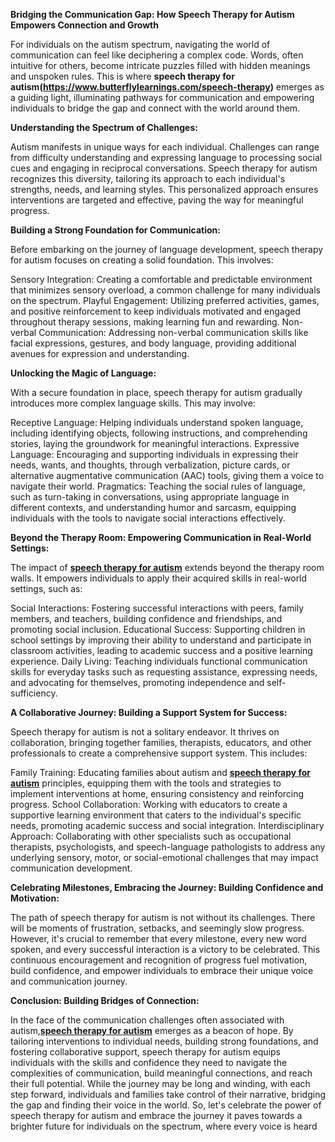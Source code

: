 **Bridging the Communication Gap: How Speech Therapy for Autism Empowers Connection and Growth**

For individuals on the autism spectrum, navigating the world of communication can feel like deciphering a complex code. Words, often intuitive for others, become intricate puzzles filled with hidden meanings and unspoken rules. This is where **speech therapy for autism(https://www.butterflylearnings.com/speech-therapy)** emerges as a guiding light, illuminating pathways for communication and empowering individuals to bridge the gap and connect with the world around them.

**Understanding the Spectrum of Challenges:**

Autism manifests in unique ways for each individual. Challenges can range from difficulty understanding and expressing language to processing social cues and engaging in reciprocal conversations. Speech therapy for autism recognizes this diversity, tailoring its approach to each individual's strengths, needs, and learning styles. This personalized approach ensures interventions are targeted and effective, paving the way for meaningful progress.

**Building a Strong Foundation for Communication:**

Before embarking on the journey of language development, speech therapy for autism focuses on creating a solid foundation. This involves:

Sensory Integration: Creating a comfortable and predictable environment that minimizes sensory overload, a common challenge for many individuals on the spectrum.
Playful Engagement: Utilizing preferred activities, games, and positive reinforcement to keep individuals motivated and engaged throughout therapy sessions, making learning fun and rewarding.
Non-verbal Communication: Addressing non-verbal communication skills like facial expressions, gestures, and body language, providing additional avenues for expression and understanding.

**Unlocking the Magic of Language:**

With a secure foundation in place, speech therapy for autism gradually introduces more complex language skills. This may involve:

Receptive Language: Helping individuals understand spoken language, including identifying objects, following instructions, and comprehending stories, laying the groundwork for meaningful interactions.
Expressive Language: Encouraging and supporting individuals in expressing their needs, wants, and thoughts, through verbalization, picture cards, or alternative augmentative communication (AAC) tools, giving them a voice to navigate their world.
Pragmatics: Teaching the social rules of language, such as turn-taking in conversations, using appropriate language in different contexts, and understanding humor and sarcasm, equipping individuals with the tools to navigate social interactions effectively.

**Beyond the Therapy Room: Empowering Communication in Real-World Settings:**

The impact of **[speech therapy for autism](https://www.butterflylearnings.com/)** extends beyond the therapy room walls. It empowers individuals to apply their acquired skills in real-world settings, such as:

Social Interactions: Fostering successful interactions with peers, family members, and teachers, building confidence and friendships, and promoting social inclusion.
Educational Success: Supporting children in school settings by improving their ability to understand and participate in classroom activities, leading to academic success and a positive learning experience.
Daily Living: Teaching individuals functional communication skills for everyday tasks such as requesting assistance, expressing needs, and advocating for themselves, promoting independence and self-sufficiency.

**A Collaborative Journey: Building a Support System for Success:**

Speech therapy for autism is not a solitary endeavor. It thrives on collaboration, bringing together families, therapists, educators, and other professionals to create a comprehensive support system. This includes:

Family Training: Educating families about autism and **[speech therapy for autism](https://www.butterflylearnings.com/)** principles, equipping them with the tools and strategies to implement interventions at home, ensuring consistency and reinforcing progress.
School Collaboration: Working with educators to create a supportive learning environment that caters to the individual's specific needs, promoting academic success and social integration.
Interdisciplinary Approach: Collaborating with other specialists such as occupational therapists, psychologists, and speech-language pathologists to address any underlying sensory, motor, or social-emotional challenges that may impact communication development.

**Celebrating Milestones, Embracing the Journey: Building Confidence and Motivation:**

The path of speech therapy for autism is not without its challenges. There will be moments of frustration, setbacks, and seemingly slow progress. However, it's crucial to remember that every milestone, every new word spoken, and every successful interaction is a victory to be celebrated. This continuous encouragement and recognition of progress fuel motivation, build confidence, and empower individuals to embrace their unique voice and communication journey.

**Conclusion: Building Bridges of Connection:**

In the face of the communication challenges often associated with autism,**[speech therapy for autism](https://www.butterflylearnings.com/speech-therapy)** emerges as a beacon of hope. By tailoring interventions to individual needs, building strong foundations, and fostering collaborative support, speech therapy for autism equips individuals with the skills and confidence they need to navigate the complexities of communication, build meaningful connections, and reach their full potential. While the journey may be long and winding, with each step forward, individuals and families take control of their narrative, bridging the gap and finding their voice in the world. So, let's celebrate the power of speech therapy for autism and embrace the journey it paves towards a brighter future for individuals on the spectrum, where every voice is heard 
